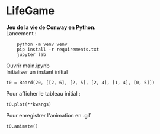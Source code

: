 # LifeGame
**Jeu de la vie de Conway en Python.**   
Lancement :

```
    python -m venv venv
    pip install -r requirements.txt
    jupyter lab
```

Ouvrir main.ipynb   
Initialiser un instant initial

```
t0 = Board(20, [[2, 6], [2, 5], [2, 4], [1, 4], [0, 5]])
```


Pour afficher le tableau initial :
```
t0.plot(**kwargs)
```

Pour enregistrer l'animation en .gif
```
t0.animate()
```